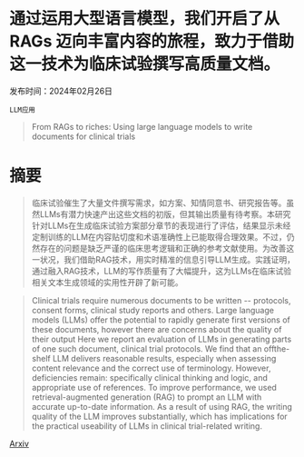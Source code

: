 # 通过运用大型语言模型，我们开启了从 RAGs 迈向丰富内容的旅程，致力于借助这一技术为临床试验撰写高质量文档。

发布时间：2024年02月26日

`LLM应用`

> From RAGs to riches: Using large language models to write documents for clinical trials

# 摘要

> 临床试验催生了大量文件撰写需求，如方案、知情同意书、研究报告等。虽然LLMs有潜力快速产出这些文档的初版，但其输出质量有待考察。本研究针对LLMs在生成临床试验方案部分章节的表现进行了评估，结果显示未经定制训练的LLM在内容贴切度和术语准确性上已能取得合理效果。不过，仍然存在的问题是缺乏严谨的临床思考逻辑和正确的参考文献使用。为改善这一状况，我们借助RAG技术，用实时精准的信息引导LLM生成。实践证明，通过融入RAG技术，LLM的写作质量有了大幅提升，这为LLMs在临床试验相关文本生成领域的实用性开辟了新可能。

> Clinical trials require numerous documents to be written -- protocols, consent forms, clinical study reports and others. Large language models (LLMs) offer the potential to rapidly generate first versions of these documents, however there are concerns about the quality of their output Here we report an evaluation of LLMs in generating parts of one such document, clinical trial protocols. We find that an offthe-shelf LLM delivers reasonable results, especially when assessing content relevance and the correct use of terminology. However, deficiencies remain: specifically clinical thinking and logic, and appropriate use of references. To improve performance, we used retrieval-augmented generation (RAG) to prompt an LLM with accurate up-to-date information. As a result of using RAG, the writing quality of the LLM improves substantially, which has implications for the practical useability of LLMs in clinical trial-related writing.

[Arxiv](https://arxiv.org/abs/2402.16406)